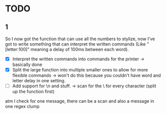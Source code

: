 # TODO
## 1
So I now got the function that can use all the numbers to stylize, now I've got to write something that can interpret the written commands (Like "[letter:100]" meaning a delay of 100ms between each word).
- [x] Interpret the written commands into commands for the printer -> basically done
- [x] Split the large function into multiple smaller ones to allow for more flexible commands -> won't do this because you couldn't have word and letter delay in one setting.
- [ ] Add support for \n and stuff. -> scan for the \ for every character (split up the function first)

atm I check for one message, there can be a scan and also a message in one regex clump